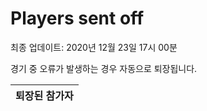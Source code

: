 # Players sent off
최종 업데이트: 2020년 12월 23일 17시 00분


경기 중 오류가 발생하는 경우 자동으로 퇴장됩니다.


| 퇴장된 참가자 |
|:---:|